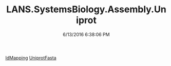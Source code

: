 ﻿---
title: LANS.SystemsBiology.Assembly.Uniprot
date: 6/13/2016 6:38:06 PM
---

[IdMapping](T-LANS.SystemsBiology.Assembly.Uniprot.IdMapping.html)
[UniprotFasta](T-LANS.SystemsBiology.Assembly.Uniprot.UniprotFasta.html)

